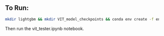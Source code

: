 ## To Run:

```bash
mkdir lightgbm && mkdir VIT_model_checkpoints && conda env create -f environment.yml
```

Then run the vit_tester.ipynb notebook.

